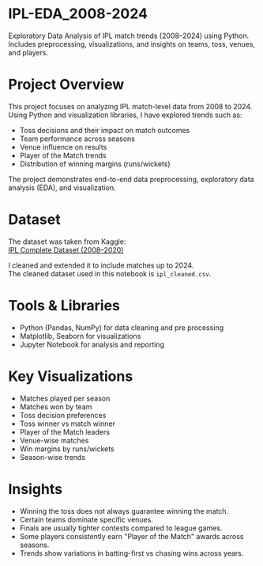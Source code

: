 # IPL-EDA_2008-2024
Exploratory Data Analysis of IPL match trends (2008–2024) using Python. Includes preprocessing, visualizations, and insights on teams, toss, venues, and players.

# Project Overview
This project focuses on analyzing IPL match-level data from 2008 to 2024.  
Using Python and visualization libraries, I have explored trends such as:
- Toss decisions and their impact on match outcomes
- Team performance across seasons
- Venue influence on results
- Player of the Match trends
- Distribution of winning margins (runs/wickets)

The project demonstrates end-to-end data preprocessing, exploratory data analysis (EDA), and visualization.

# Dataset
The dataset was taken from Kaggle:  
[IPL Complete Dataset (2008–2020)](https://www.kaggle.com/datasets/patrickb1912/ipl-complete-dataset-20082020)

I cleaned and extended it to include matches up to 2024.  
The cleaned dataset used in this notebook is `ipl_cleaned.csv`.

# Tools & Libraries
- Python (Pandas, NumPy) for data cleaning and pre processing
- Matplotlib, Seaborn for visualizations
- Jupyter Notebook for analysis and reporting

# Key Visualizations
- Matches played per season
- Matches won by team
- Toss decision preferences
- Toss winner vs match winner
- Player of the Match leaders
- Venue-wise matches
- Win margins by runs/wickets
- Season-wise trends

# Insights
- Winning the toss does not always guarantee winning the match.
- Certain teams dominate specific venues.
- Finals are usually tighter contests compared to league games.
- Some players consistently earn "Player of the Match" awards across seasons.
- Trends show variations in batting-first vs chasing wins across years.
